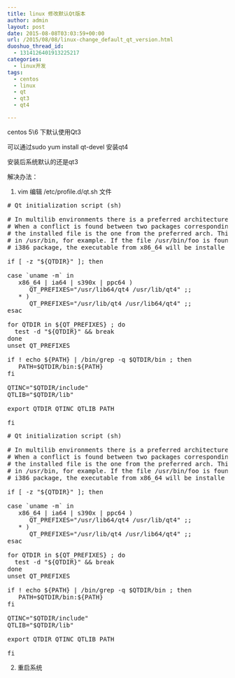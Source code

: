 ```yaml
---
title: linux 修改默认Qt版本
author: admin
layout: post
date: 2015-08-08T03:03:59+00:00
url: /2015/08/08/linux-change_default_qt_version.html
duoshuo_thread_id:
  - 1314126401913225217
categories:
  - linux开发
tags:
  - centos
  - linux
  - qt
  - qt3
  - qt4

---
```

centos 5\6 下默认使用Qt3

可以通过sudo yum install qt-devel 安装qt4

安装后系统默认的还是qt3

解决办法：

<!--more-->

1. vim 编辑 /etc/profile.d/qt.sh 文件

<pre class="lang:sh decode:true " title="qt.sh 文件"># Qt initialization script (sh)

# In multilib environments there is a preferred architecture, 64 bit over 32 bit in x86_64,
# When a conflict is found between two packages corresponding with different arches,
# the installed file is the one from the preferred arch. This is very common for executables
# in /usr/bin, for example. If the file /usr/bin/foo is found in an x86_64 package and in an
# i386 package, the executable from x86_64 will be installe

if [ -z "${QTDIR}" ]; then

case `uname -m` in
   x86_64 | ia64 | s390x | ppc64 )
      QT_PREFIXES="/usr/lib64/qt4 /usr/lib/qt4" ;;
   * )
      QT_PREFIXES="/usr/lib/qt4 /usr/lib64/qt4" ;;
esac

for QTDIR in ${QT_PREFIXES} ; do
  test -d "${QTDIR}" && break
done
unset QT_PREFIXES

if ! echo ${PATH} | /bin/grep -q $QTDIR/bin ; then
   PATH=$QTDIR/bin:${PATH}
fi

QTINC="$QTDIR/include"
QTLIB="$QTDIR/lib"

export QTDIR QTINC QTLIB PATH

fi</pre>

<pre class="lang:sh decode:true " title="qt.sh 文件"># Qt initialization script (sh)

# In multilib environments there is a preferred architecture, 64 bit over 32 bit in x86_64,
# When a conflict is found between two packages corresponding with different arches,
# the installed file is the one from the preferred arch. This is very common for executables
# in /usr/bin, for example. If the file /usr/bin/foo is found in an x86_64 package and in an
# i386 package, the executable from x86_64 will be installe

if [ -z "${QTDIR}" ]; then

case `uname -m` in
   x86_64 | ia64 | s390x | ppc64 )
      QT_PREFIXES="/usr/lib64/qt4 /usr/lib/qt4" ;;
   * )
      QT_PREFIXES="/usr/lib/qt4 /usr/lib64/qt4" ;;
esac

for QTDIR in ${QT_PREFIXES} ; do
  test -d "${QTDIR}" && break
done
unset QT_PREFIXES

if ! echo ${PATH} | /bin/grep -q $QTDIR/bin ; then
   PATH=$QTDIR/bin:${PATH}
fi

QTINC="$QTDIR/include"
QTLIB="$QTDIR/lib"

export QTDIR QTINC QTLIB PATH

fi</pre>

2. 重启系统